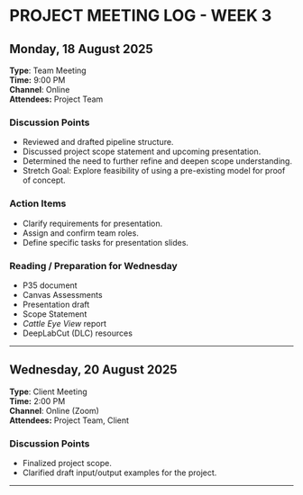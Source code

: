 # PROJECT MEETING LOG - WEEK 3

## Monday, 18 August 2025
**Type**: Team Meeting  
**Time:** 9:00 PM  
**Channel**: Online  
**Attendees:** Project Team  

### Discussion Points
- Reviewed and drafted pipeline structure.  
- Discussed project scope statement and upcoming presentation.  
- Determined the need to further refine and deepen scope understanding.  
- Stretch Goal: Explore feasibility of using a pre-existing model for proof of concept.  

### Action Items
- Clarify requirements for presentation.  
- Assign and confirm team roles.  
- Define specific tasks for presentation slides.  

### Reading / Preparation for Wednesday
- P35 document  
- Canvas Assessments  
- Presentation draft  
- Scope Statement  
- *Cattle Eye View* report  
- DeepLabCut (DLC) resources  

---

## Wednesday, 20 August 2025
**Type**: Client Meeting  
**Time:** 2:00 PM   
**Channel**: Online (Zoom)   
**Attendees:** Project Team, Client  

### Discussion Points
- Finalized project scope.  
- Clarified draft input/output examples for the project.  

---
